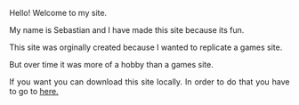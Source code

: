 <DOCTYPE html>
<head>
<body style="text-align:justify">
<p>Hello! Welcome to my site.</P>
<P>My name is Sebastian and I have made this site because its fun.</p>
<p>This site was orginally created because I wanted to replicate a games site.</p>
<p>But over time it was more of a hobby than a games site.</p>
<p>If you want you can download this site locally.  In order to do that you have to go to <a href="https://sebastian105.repl.co/" target="_blank">here.</a></p>
